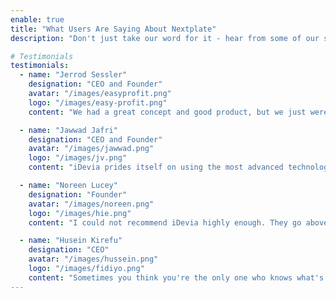 ```yaml
---
enable: true
title: "What Users Are Saying About Nextplate"
description: "Don't just take our word for it - hear from some of our satisfied users!  Check out some of our testimonials below to see what others are saying about Nextplate."

# Testimonials
testimonials:
  - name: "Jerrod Sessler"
    designation: "CEO and Founder"
    avatar: "/images/easyprofit.png"
    logo: "/images/easy-profit.png"
    content: "We had a great concept and good product, but we just weren't attracting the customers. And we didn't know why. Through a referral, we hooked up with iDevia and we couldn't be happier. In just the first month, our ranking went through the roof and we haven't looked back since."

  - name: "Jawwad Jafri"
    designation: "CEO and Founder"
    avatar: "/images/jawwad.png"
    logo: "/images/jv.png"
    content: "iDevia prides itself on using the most advanced technology spread across data centers in the countries to provide unmatched levels of speed, security, redundancy, scalability and compliance."

  - name: "Noreen Lucey"
    designation: "Founder"
    avatar: "/images/noreen.png"
    logo: "/images/hie.png"
    content: "I could not recommend iDevia highly enough. They go above and beyond the expectations of the job. I throughly enjoy working with them and am extremely impressed at their efficiency and skills."

  - name: "Husein Kirefu"
    designation: "CEO"
    avatar: "/images/hussein.png"
    logo: "/images/fidiyo.png"
    content: "Sometimes you think you're the only one who knows what's best for business. In my case, I never knew the value of a strong web presence. We're a family-owned company and technology has never been our strong suit. Thanks to iDevia, we now understand where the future is headed and how to keep the company strong for future generations."
---
```

